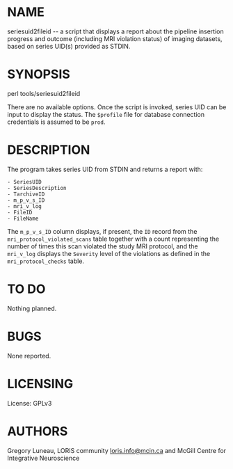 # NAME

seriesuid2fileid -- a script that displays a report about the pipeline insertion
progress and outcome (including MRI violation status) of imaging datasets, based
on series UID(s) provided as STDIN.

# SYNOPSIS

perl tools/seriesuid2fileid

There are no available options. Once the script is invoked, series UID can be
input to display the status. The `$profile` file for database connection
credentials is assumed to be `prod`.

# DESCRIPTION

The program takes series UID from STDIN and returns a report with:

    - SeriesUID
    - SeriesDescription
    - TarchiveID
    - m_p_v_s_ID
    - mri_v_log
    - FileID
    - FileName

The `m_p_v_s_ID` column displays, if present, the `ID` record from the
`mri_protocol_violated_scans` table together with a count representing the
number of times this scan violated the study MRI protocol, and the `mri_v_log`
displays the `Severity` level of the violations as defined in the
`mri_protocol_checks` table.

# TO DO

Nothing planned.

# BUGS

None reported.

# LICENSING

License: GPLv3

# AUTHORS

Gregory Luneau, LORIS community <loris.info@mcin.ca> and McGill Centre for
Integrative Neuroscience

